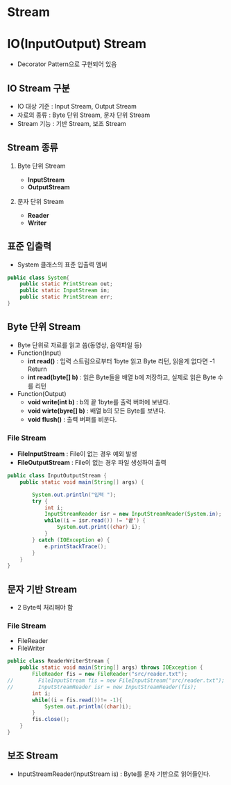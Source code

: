 # Stream

# IO(InputOutput) Stream
* Decorator Pattern으로 구현되어 있음

## IO Stream 구분
* IO 대상 기준 : Input Stream, Output Stream
* 자료의 종류 : Byte 단위 Stream, 문자 단위 Stream
* Stream 기능 : 기반 Stream, 보조 Stream

## Stream 종류
1. Byte 단위 Stream
    * **InputStream**
    * **OutputStream**

2. 문자 단위 Stream
    * **Reader**
    * **Writer**

## 표준 입출력
* System 클래스의 표준 입출력 멤버
```java
public class System{
    public static PrintStream out;
    public static InputStream in;
    public static PrintStream err;
}
```

## Byte 단위 Stream
* Byte 단위로 자료를 읽고 씀(동영상, 음악파일 등)
* Function(Input)
    * **int read()** : 입력 스트림으로부터 1byte 읽고 Byte 리턴, 읽을게 없다면 -1 Return
    * **int read(byte[] b)** : 읽은 Byte들을 배열 b에 저장하고, 실제로 읽은 Byte 수를 리턴
* Function(Output)
    * **void write(int b)** : b의 끝 1byte를 출력 버퍼에 보낸다.
    * **void wirte(byre[] b)** : 배열 b의 모든 Byte를 보낸다.
    * **void flush()** : 출력 버퍼를 비운다.
### File Stream
* **FileInputStream** : File이 없는 경우 예외 발생
* **FileOutputStream** : File이 없는 경우 파일 생성하여 출력
   
```java
public class InputOutputStream {
    public static void main(String[] args) {

        System.out.println("입력 ");
        try {
            int i;
            InputStreamReader isr = new InputStreamReader(System.in);
            while((i = isr.read()) != '끝') {
                System.out.print((char) i);
            }
        } catch (IOException e) {
            e.printStackTrace();
        }
    }
} 
```    

## 문자 기반 Stream
* 2 Byte씩 처리해야 함

### File Stream
* FileReader
* FileWriter
```java
public class ReaderWriterStream {
    public static void main(String[] args) throws IOException {
        FileReader fis = new FileReader("src/reader.txt");
//        FileInputStream fis = new FileInputStream("src/reader.txt");
//        InputStreamReader isr = new InputStreamReader(fis);
        int i;
        while((i = fis.read())!= -1){
            System.out.println((char)i);
        }
        fis.close();
    }
}
```

## 보조 Stream
* InputStreamReader(InputStream is) : Byte를 문자 기반으로 읽어들인다.

